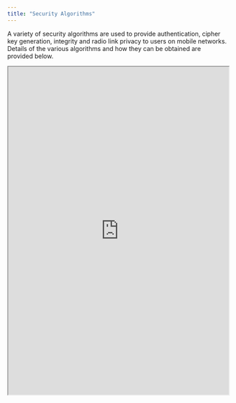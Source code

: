 ```yaml
---
title: "Security Algorithms"
---
```


A variety of security algorithms are used to provide authentication, cipher key generation, integrity and radio link privacy to users on mobile networks. Details of the various algorithms and how they can be obtained are provided below.

<iframe height="750" width="100%" src="https://ewelton.github.io/ktest/wiki.html#Security%20Algorithms"></iframe>
